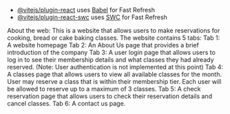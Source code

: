 - [@vitejs/plugin-react](https://github.com/vitejs/vite-plugin-react/blob/main/packages/plugin-react/README.md) uses [Babel](https://babeljs.io/) for Fast Refresh
- [@vitejs/plugin-react-swc](https://github.com/vitejs/vite-plugin-react-swc) uses [SWC](https://swc.rs/) for Fast Refresh

About the web:
This is a website that allows users to make reservations for cooking, bread or cake baking classes.
The website contains 5 tabs:
Tab 1: A website homepage
Tab 2: An About Us page that provides a brief introduction of the company
Tab 3: A user login page that allows users to log in to see their membership details and what classes they had already reserved. (Note: User authentication is not implemented at this point)
Tab 4: A classes page that allows users to view all available classes for the month. User may reserve a class that is within their membership tier. Each user will be allowed to reserve up to a maximum of 3 classes.
Tab 5: A check reservation page that allows users to check their reservation details and cancel classes.
Tab 6: A contact us page.
